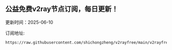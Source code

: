 ## 公益免费v2ray节点订阅，每日更新！
更新时间：2025-06-10

订阅地址:
```
https://raw.githubusercontent.com/shichongzheng/v2rayfree/main/v2rayfree
```
